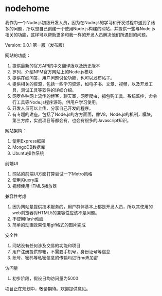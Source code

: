 nodehome
========

我作为一个Node.js初级开发人员，因为在Node.js的学习和开发过程中遇到了诸多的问题，所以想自己创建一个使用Node.js构建的网站，并提供一些与Node.js相关的功能，这样可以帮助更多和我一样的开发人员解决他们所遇到的问题。

Version: 0.0.1  第一版（发布版）

网站的功能：

1. 提供最新的官方API的中文翻译版以及历史版本
2. 罗列、介绍NPM官方网站上的Node.js模块
3. 提供在线问答，用户问题讨论功能，也可以发布帖子。
4. 提供相关的资源，包括一些学习资源，如电子书、文章、视频，以及开发工具，测试工具等软件的详细介绍。
5. 网罗各种网上流传的博客，聊天室，网罗爬虫，抓包购工具、系统监控，命令行工具等Node.js程序源码，供用户学习使用。
6. 开发人员可以上传、分享自己开发的程序。
7. 有专题的讲座，包括了Node.js的方方面面，像V8，Node.js的机制，模块，第三方库，实战项目等都会有，也会有很多的Javascript知识。

网站架构：

1. 使用Express框架
2. MongoDB数据库
3. Ubuntu操作系统

前端UI

1. 网站的前端UI方面打算尝试一下Metro风格
2. 使用jQuery库
3. 视频使用HTML5播放器

兼容性考虑

1. 因为网站是提供技术服务的，用户群体基本上都是开发人员，所以其使用的web浏览器对HTML5的兼容性应该不是问题。
2. 不使用flash动画
3. 简单的动画效果使用gif格式的图片完成

安全性

1. 网站没有任何涉及交易的功能和项目
2. 用户注册提供邮箱，不需要手机号，身份证号等信息
3. 账号、密码等私密信息的传输均进行md5加密

访问量
1. 初步阶段，假设日均访问量为5000

项目正在规划中，敬请期待。欢迎提供意见。
